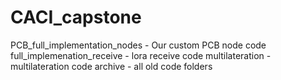 # CACI_capstone
PCB_full_implementation_nodes - Our custom PCB node code
full_implemenation_receive - lora receive code
multilateration - multilateration code
archive - all old code folders
